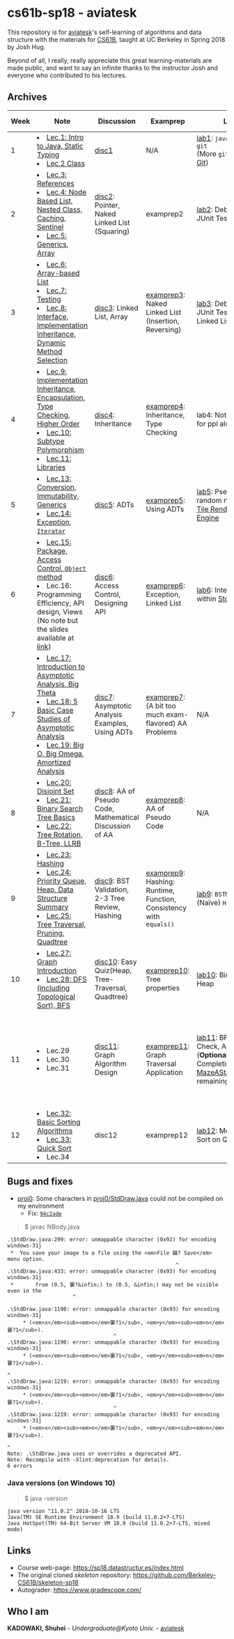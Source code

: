 # cs61b-sp18 - aviatesk

This repository is for [aviatesk][aviatesk]'s self-learning of algorithms and data structure with the materials for [CS61B][CS61B], taught at UC Berkeley in Spring 2018 by Josh Hug.

Beyond of all, I really, really appreciate this great learning-materials are made public, and want to say an infinite thanks to the instructor Josh and everyone who contributed to his lectures.


## Archives

| Week | Note | Discussion | Examprep | Lab | Project / Homework |
|------|------|------------|----------|-----|--------------------|
| 1 | <li> [Lec.1: Intro to Java, Static Typing](notes/week1.md#lec1---intro-hello-world-java) </li> <li> [Lec.2 Class](notes/week1.md#lec2---defining-and-using-classes) </li> | [disc1](./discs/disc01.pdf) | N/A | [lab1](./lab1): `javac`, `java`, `git` <br> (More `git`: [Using Git](https://sp18.datastructur.es/materials/guides/using-git.html )) | [hw0](https://sp18.datastructur.es/materials/hw/hw0/hw0): Basic Java Syntaxes |
| 2 | <li> [Lec.3: References](notes/week2.md#lec3---references-and-recursion) </li> <li> [Lec.4: Node Based List, Nested Class, Caching, Sentinel](notes/week2.md#lec4---node-based-list) </li> <li> [Lec.5: Generics, Array](notes/week2.md#lec5---doubly-linked-list-and-arrays) </li> | [disc2](./discs/disc02sol.pdf): Pointer, Naked Linked List (Squaring) | examprep2 | [lab2](./lab2/): Debugger, JUnit Test | [proj0](./proj0/): Just Fun with Java |
| 3 | <li> [Lec.6: Array-based List](notes/week3.md#lec6---arrays-and-lists) </li> <li> [Lec.7: Testing](notes/week3.md#lec7---testing) </li> <li> [Lec.8: Interface, Implementation Inheritance, Dynamic Method Selection](notes/week3.md#lec8---interface-and-implementation-inheritance) </li> | [disc3](./discs/disc03sol.pdf): Linked List, Array |[examprep3](./exampreps/examprep03sol.pdf): Naked Linked List (Insertion, Reversing) | [lab3](./lab3/): Debugger, JUnit Test, Naked Linked List | [proj1a](./proj1a/): Doubly-linked List, Doubly-linked Array |
| 4 | <li> [Lec.9: Implementation Inheritance, Encapsulation, Type Checking, Higher Order](notes/week4.md#lec9---more-inheritance) </li> <li> [Lec.10: Subtype Polymorphism](notes/week4.md#lec10---subtype-polymorphism-vs-hofs) </li> <li> [Lec.11: Libraries](notes/week4.md#lec11---libraries) </li> | [disc4](./discs/disc04sol.pdf): Inheritance | [examprep4](./exampreps/examprep04sol.pdf): Inheritance, Type Checking | lab4: Not available for ppl alone ... | <li> [proj1b](./proj1b/): Test Driven Development </li> <li> [proj1glod](./proj1gold/): Randomized Tests </li> |
| 5 | <li> [Lec.13: Conversion, Immutability, Generics](notes/week5.md#lec13---conversion-immutability-generics) </li> <li> [Lec.14: Exception, `Iterator`](notes/week5.md#lec14---exception-iteration)  </li> |[disc5](./discs/disc05sol.pdf): ADTs |[examprep5](./exampreps/examprep05sol.pdf): Using ADTs | [lab5](./proj2/byog/lab5): Pseudo random number, [Tile Rendering Engine](https://sp18.datastructur.es/materials/lab/lab5/lab5) | [hw1](./hw1/): Package, Interface, Generics, Exception, Iteration |
| 6 | <li> [Lec.15: Package, Access Control, `Object` method](notes/week6.md#lec15---package-access-control-object-method) </li> <li> Lec.16: Programming Efficiency, API design, Views (No note but the slides available at [link](https://docs.google.com/presentation/d/1__Akx5EBZe7sMyCYBN1uToKkhrRuxi0mtxSj1DjU51M/edit?usp=sharing)) </li> | [disc6](./discs/disc06sol.pdf): Access Control, Designing API | [examprep6](./exampreps/examprep06sol.pdf): Exception, Linked List | [lab6](./proj2/byog/lab6): Interactivity within [StdDraw](https://introcs.cs.princeton.edu/java/stdlib/javadoc/StdDraw.html) | [proj2 phase1](./proj2/byog/Core): Large scale programming, Generative program using pseudo random number |
| 7 | <li> [Lec.17: Introduction to Asymptotic Analysis, Big Theta](notes/week7.md#lec17---introduction-to-asymptotic-analysis) </li> <li> [Lec.18: 5 Basic Case Studies of Asymptotic Analysis](notes/week7.md#lec18---analysis-of-algorithms) </li> <li> [Lec.19: Big O, Big Omega, Amortized Analysis](notes/week7.md#lec19---big-o-big-omega-amortized-runtime) </li> | [disc7](./discs/disc07sol.pdf): Asymptotic Analysis Examples, Using ADTs | [examprep7](./exampreps/examprep07sol.pdf): (A bit too much exam-flavored) AA Problems | N/A  | [proj2 phase2](./proj2/): UI Design, Serialization |
| 8 | <li> [Lec.20: Disjoint Set](notes/week8.md#lec20---disjoint-sets) </li> <li> [Lec.21: Binary Search Tree Basics](notes/week8.md#lec21---binary-search-tree) </li> <li> [Lec.22: Tree Rotation, B-Tree, LLRB](notes/week8.md#lec22---balanced-search-tree)  </li> |[disc8](./discs/disc08sol.pdf): AA of Pseudo Code, Mathematical Discussion of AA | [examprep8](./exampreps/examprep08sol.pdf): AA of Pseudo Code | N/A | [hw2](./hw2/hw2/): Percolation Simulation with Disjoint Set |
| 9 | <li> [Lec.23: Hashing](notes/week9.md#lec23---hashing) </li> <li> [Lec.24: Priority Queue, Heap, Data Structure Summary](notes/week9.md#lec24---priority-queues-and-heaps) </li> <li> [Lec.25: Tree Traversal, Pruning, Quadtree](notes/week9.md#lec25---advanced-trees)  </li> | [disc9](./discs/disc09sol.pdf): BST Validation, 2-3 Tree Review, Hashing | [examprep9](./exampreps/examprep09sol.pdf): Hashing: Runtime, Function, Consistency with `equals()` | [lab9](./lab9/lab9/): `BSTMap` & (Naïve) `HashMap` | [hw3](./hw3/hw3/hash/): Hash Function |
| 10 | <li> [Lec.27: Graph Introduction](notes/week10.md#lec27---introduction-to-graph) </li> <li> [Lec.28: DFS (including Topological Sort), BFS](notes/week10.md#lec28---graph-traversal) </li> | [disc10](./discs/disc10sol.pdf): Easy Quiz(Heap, Tree-Traversal, Quadtree) | [examprep10](./exampreps/examprep10sol.pdf): Tree properties | [lab10](./lab10/): Binary Min-Heap | N/A |
| 11 | <li> Lec.29 </li> <li> Lec.30 </li> <li> Lec.31 </li> | [disc11](./discs/disc11.pdf): Graph Algorithm Design | [examprep11](exampreps/examprep11.pdf): Graph Traversal Application | [lab11](./lab11/lab11/graphs/): BFS, Cycle Check, A* <br> (**Optional TODO**: Completing [MazeAStarPath.java](./lab11/lab11/graphs/MazeAStarPath.java#L41) remaining) | [hw4](./hw4/hw4/puzzle/): A* Implementations <br> (**Optional TODO**: Implementing [`neighbors()`](hw4/hw4/puzzle/Word.java#L88) method in [Word.java](hw4/hw4/puzzle/Word.java), which works in constant time, remaining) |
| 12 | <li> [Lec.32: Basic Sorting Algorithms](notes/week12.md#lec32---basic-sorts) </li> <li> [Lec.33: Quick Sort](notes/week12.md#lec33---quick-sort) </li> <li> Lec.34 </li> | disc12 | examprep12 | [lab12](./lab12/): Merge/Quick Sort on Queue | N/A |


## Bugs and fixes

- [proj0](./proj0/): Some characters in [proj0/StdDraw.java](./proj0/StdDraw.java) could not be compiled on my environment
    - Fix: [`94c2ade`](https://github.com/aviatesk/cs61b-sp18/commit/94c2adea81ea826b103303e4285a62a2ff790615)

> $ javac NBody.java

```
.\StdDraw.java:299: error: unmappable character (0x92) for encoding windows-31j
 *  You save your image to a file using the <em>File 竊? Save</em> menu option.
                                                      ^
.\StdDraw.java:433: error: unmappable character (0x93) for encoding windows-31j
 *       from (0.5, 窶?&infin;) to (0.5, &infin;) may not be visible even in the
                     ^

.\StdDraw.java:1190: error: unmappable character (0x93) for encoding windows-31j
     * (<em>x</em><sub><em>n</em>窶?1</sub>, <em>y</em><sub><em>n</em>窶?1</sub>).
                                  ^
.\StdDraw.java:1190: error: unmappable character (0x93) for encoding windows-31j
     * (<em>x</em><sub><em>n</em>窶?1</sub>, <em>y</em><sub><em>n</em>窶?1</sub>).
                                                                      ^
.\StdDraw.java:1219: error: unmappable character (0x93) for encoding windows-31j
     * (<em>x</em><sub><em>n</em>窶?1</sub>, <em>y</em><sub><em>n</em>窶?1</sub>).
                                  ^
.\StdDraw.java:1219: error: unmappable character (0x93) for encoding windows-31j
     * (<em>x</em><sub><em>n</em>窶?1</sub>, <em>y</em><sub><em>n</em>窶?1</sub>).
                                                                      ^
Note: .\StdDraw.java uses or overrides a deprecated API.
Note: Recompile with -Xlint:deprecation for details.
6 errors
```

### Java versions (on Windows 10)

> $ java -version

```
java version "11.0.2" 2018-10-16 LTS
Java(TM) SE Runtime Environment 18.9 (build 11.0.2+7-LTS)
Java HotSpot(TM) 64-Bit Server VM 18.9 (build 11.0.2+7-LTS, mixed mode)
```


## Links

- Course web-page: https://sp18.datastructur.es/index.html
- The original cloned _skeleton_ repository: https://github.com/Berkeley-CS61B/skeleton-sp18
- Autograder: https://www.gradescope.com/


## Who I am

**KADOWAKI, Shuhei** - *Undergraduate@Kyoto Univ.* - [aviatesk]


<!-- ## links -->

[aviatesk]: https://github.com/aviatesk
[CS61B]: https://sp18.datastructur.es/index.html
